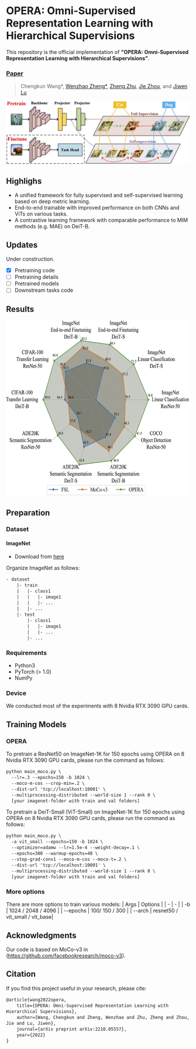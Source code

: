 # OPERA: Omni-Supervised Representation Learning with Hierarchical Supervisions

This repository is the official implementation of **"OPERA: Omni-Supervised Representation Learning with Hierarchical Supervisions"**. 
### [Paper](https://arxiv.org/abs/2210.05557)
> Chengkun Wang\*, [Wenzhao Zheng\*](https://scholar.google.com/citations?user=LdK9scgAAAAJ&hl=en), [Zheng Zhu](http://www.zhengzhu.net/), [Jie Zhou](https://scholar.google.com/citations?user=6a79aPwAAAAJ&hl=en&authuser=1), and [Jiwen Lu](http://ivg.au.tsinghua.edu.cn/Jiwen_Lu/)

![framework](figures/framework.png)

## Highlighs
- A unified framework for fully supervised and self-supervised learning based on deep metric learning.
- End-to-end trainable with improved performance on both CNNs and ViTs on various tasks.
- A contrastive learning framework with comparable performance to MIM methods (e.g. MAE) on DeiT-B.

## Updates

Under construction.

- [x] Pretraining code
- [ ] Pretraining details
- [ ] Pretrained models
- [ ] Downstream tasks code

## Results

<img src=figures/result.png height="480px" width="660px" />

## Preparation

### Dataset

#### ImageNet

- Download from [here](https://www.image-net.org/)

Organize ImageNet as follows:

```
- dataset
    |- train
    |   |- class1
    |   |   |- image1
    |   |   |- ...
    |   |- ...
    |- test
        |- class1
        |   |- image1
        |   |- ...
        |- ...
```

### Requirements

- Python3
- PyTorch (> 1.0)
- NumPy

### Device 

We conducted most of the experiments with 8 Nvidia RTX 3090 GPU cards. 

## Training Models

### OPERA

To pretrain a ResNet50 on ImageNet-1K for 150 epochs using OPERA on 8 Nvidia RTX 3090 GPU cards, please run the command as follows:
```
python main_moco.py \
  --lr=.3 --epochs=150 -b 1024 \
  --moco-m-cos --crop-min=.2 \
  --dist-url 'tcp://localhost:10001' \
  --multiprocessing-distributed --world-size 1 --rank 0 \
  [your imagenet-folder with train and val folders]
```

To pretrain a DeiT-Small (ViT-Small) on ImageNet-1K for 150 epochs using OPERA on 8 Nvidia RTX 3090 GPU cards, please run the command as follows:
```
python main_moco.py \
  -a vit_small --epochs=150 -b 1024 \
  --optimizer=adamw --lr=1.5e-4 --weight-decay=.1 \
  --epochs=300 --warmup-epochs=40 \
  --stop-grad-conv1 --moco-m-cos --moco-t=.2 \
  --dist-url 'tcp://localhost:10001' \
  --multiprocessing-distributed --world-size 1 --rank 0 \
  [your imagenet-folder with train and val folders]
```

### More options

There are more options to train various models:
| Args | Options |
| - | - |
| -b | 1024 / 2048 / 4096 |
| --epochs |  100/ 150 / 300 |
| --arch | resnet50 / vit_small / vit_base|



## Acknowledgments

Our code is based on MoCo-v3 in (https://github.com/facebookresearch/moco-v3).


## Citation

If you find this project useful in your research, please cite:

````
@article{wang2022opera,
    title={OPERA: Omni-Supervised Representation Learning with Hierarchical Supervisions},
    author={Wang, Chengkun and Zheng, Wenzhao and Zhu, Zheng and Zhou, Jie and Lu, Jiwen},
    journal={arXiv preprint arXiv:2210.05557},
    year={2022}
}
````
